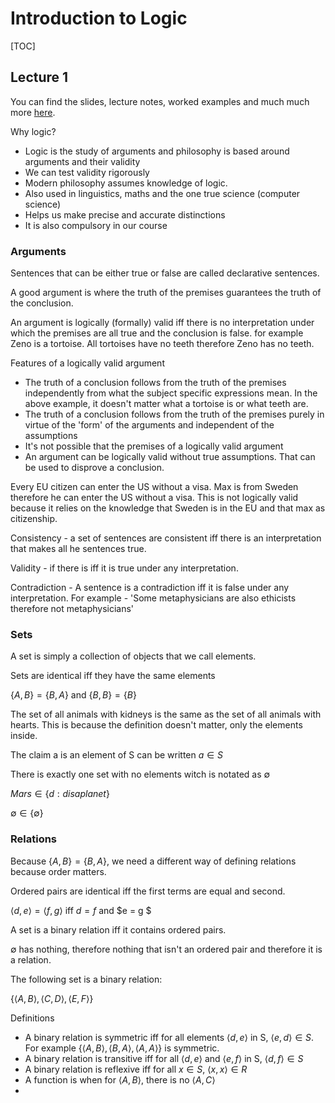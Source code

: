 # Introduction to Logic

[TOC]



## Lecture 1

You can find the slides, lecture notes, worked examples and much much more [here](http://logicmanual.philosophy.ox.ac.uk). 

Why logic?

- Logic is the study of arguments and philosophy is based around arguments and their validity
- We can test validity rigorously
- Modern philosophy assumes knowledge of logic.
- Also used in linguistics, maths and the one true science (computer science)
- Helps us make precise and accurate distinctions
- It is also compulsory in our course

### Arguments
Sentences that can be either true or false are called declarative sentences.

A good argument is where the truth of the premises guarantees the truth of the conclusion.

An argument is logically (formally) valid iff there is no interpretation under which the premises are all true and the conclusion is false. for example Zeno is a tortoise. All tortoises have no teeth therefore Zeno has no teeth.

Features of a logically valid argument

- The truth of a conclusion follows from the truth of the premises independently from what the subject specific expressions mean. In the above example, it doesn't matter what a tortoise is or what teeth are.
- The truth of a conclusion follows from the truth of the premises purely in virtue of the 'form' of the arguments and independent of the assumptions
- It's not possible that the premises of a logically valid argument 
- An argument can be logically valid without true assumptions. That can be used to disprove a conclusion.

Every EU citizen can enter the US without a visa. Max is from Sweden therefore he can enter the US without a visa. This is not logically valid because it relies on the knowledge that Sweden is in the EU and that max as citizenship.

Consistency - a set of sentences are consistent iff there is an interpretation that makes all he sentences true.

Validity - if there is iff it is true under any interpretation.

Contradiction - A sentence is a contradiction iff it is false under any interpretation. For example - 'Some metaphysicians are also ethicists therefore not metaphysicians'

### Sets

A set is simply a collection of objects that we call elements.

Sets are identical iff they have the same elements

$\{A,B\} = \{B,A\}$ and $\{B,B\} = \{B\}$

The set of all animals with kidneys is the same as the set of all animals with hearts. This is because the definition doesn't matter, only the elements inside.

The claim a is an element of S can be written $a \in S$

There is exactly one set with no elements witch is notated as $\emptyset$

$Mars \in \{d : d is a planet\}$

$\emptyset \in \{\emptyset\}$

### Relations

Because $\{A,B\} = \{B,A\}$, we need a different way of defining relations because order matters.

Ordered pairs are identical iff the first terms are equal and second.

$\langle d,e \rangle = \langle f,g \rangle$ iff  $d=f$ and $e = g $

A set is a binary relation iff it contains ordered pairs.

$\emptyset$ has nothing, therefore nothing that isn't an ordered pair and therefore it is a relation.

The following set is a binary relation:

$\{\langle A,B \rangle, \langle C,D \rangle, \langle E,F \rangle \}$

Definitions

- A binary relation is symmetric iff for all elements $\langle d,e \rangle$ in S, $\langle e, d \rangle \in S$. For example $\{\langle A,B \rangle, \langle B,A \rangle, \langle A,A \rangle\}$ is symmetric.
- A binary relation is transitive iff for all $\langle d,e \rangle$ and $\langle e,f \rangle$ in S, $\langle d,f \rangle \in S$
- A binary relation is reflexive iff for all $x \in S$, $\langle x,x \rangle \in R$
- A function is when for $\langle A,B \rangle$, there is no $\langle A,C \rangle$
- ​
